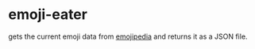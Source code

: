 # emoji-eater

gets the current emoji data from [emojipedia](https://emojipedia.org) and returns it as a JSON file.


